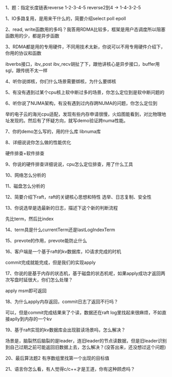 1、题：指定长度链表reverse 1-2-3-4-5 reverse2到4 -> 1-4-3-2-5

1、IO多路复用，是用来干什么的，简要介绍select poll epoll

2、read, write函数用的多吗？我答用RDMA比较多，框架是用户态调度所以阻塞函数用的少，都是异步函数

3、RDMA都是用的专用硬件，不同用技术太新，你说可以不用专用硬件介绍下，你用的协议和函数

ibverbs接口，ibv_post ibv_recv胡扯了下，跟他讲核心是异步接口，buffer用sgl，跟传统不太一样

4、听你说绑核，你们什么场景需要绑核，为什么要绑核

5、有没有遇到过某个cpu核上软中断过多的场景，你怎么定位到是软中断问题的

6、听你说了NUMA架构，有没有遇到过内存跨NUMA的问题，你怎么定位到

举的电子云的海光cpu适配，发现有些内存申请很慢，火焰图能看到，对比物理地址发现的。然后有了怀疑方向，就写demo验证跨numa性能。

7、你的demo怎么写的，用的什么库
libnuma库

8、详细说说你怎么做的性能优化

硬件排查+软件排查

9、你说的硬件排查详细说说，cpu怎么定位排查，用了什么工具

10、网络怎么分析的

11、磁盘怎么分析的

12、简要介绍下raft，raft的关键核心思想和特性
选举、日志复制、安全性

13、你说选举是选最新的日志，描述下这个新的判断流程

先比term，然后比index

14、term具是什么currentTerm还是lastLogIndexTerm

15、prevote的作用，prevote能防止什么

16、客户端是一个基于raft的kv数据库，IO请求完成的时机

commit完成就能完成，但是我们的实现apply

17、你说的是基于内存的状态机，基于磁盘的状态机呢，如果apply成功才返回两次写盘时延很大，你们怎么处理？

apply msm即可返回

18、为什么apply内存返回，commit日志了返回不行吗？

可以，但是commit完成结果来了个读，数据还在raft log里找起来很麻烦，不如直接aplly到内存的一个kv

19、基于raft实现的kv数据库会出现脏读场景吗，怎么解决？

场景是，脑裂然后脑裂的是leader，连旧leader的节点读数据，但是旧leader识别到自己过期之前可能返回旧数据上去，怎么解决？(没答出来，还没想过这个问题)

20、最后算法题2 有序数组里找第一个出现的目标值

21、语言你怎么看，有人觉得c/c++才是王道，你有这种顾虑吗？
